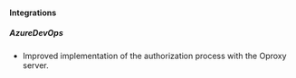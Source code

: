 
#### Integrations
##### AzureDevOps
- Improved implementation of the authorization process with the Oproxy server.
